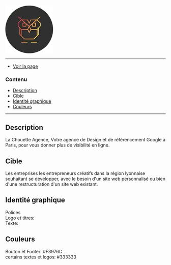 ![project Image](img/logo.webp)

---

- [Voir la page](https://xab88.github.io/AlexanderBache_4_30092021/) 

### Contenu

- [Description](#description)
- [Cible](#Cible)
- [Identité graphique](#identité-graphique)
- [Couleurs](#couleurs)

---


## Description

La Chouette Agence, Votre agence de Design et de référencement Google à Paris, pour vous donner plus de visibilité en ligne.

## Cible

Les entreprises les entrepreneurs créatifs dans la région lyonnaise souhaitant se développer, avec le besoin d'un site web personnalisé ou bien d'une restructuration d'un site web existant.

## Identité graphique

Polices<br/>
Logo et titres: <br/>
Texte:

## Couleurs

Bouton et Footer: #F3976C<br/>
certains textes et logos: #333333


